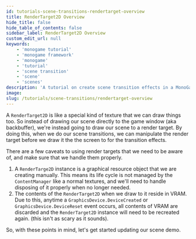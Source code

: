 ```yaml
---
id: tutorials-scene-transitions-rendertarget-overview
title: RenderTarget2D Overview
hide_title: false
hide_table_of_contents: false
sidebar_label: RenderTarget2D Overview
custom_edit_url: null
keywords:
    - 'monogame tutorial'
    - 'monogame framework'
    - 'monogame'
    - 'tutorial'
    - 'scene transition'
    - 'scene'
    - 'scenes'
description: 'A tutorial on create scene transition effects in a MonoGame project.'
image:
slug: /tutorials/scene-transitions/rendertarget-overview
---
```


A `RenderTarget2D` is like a special kind of texture that we can draw things too.  So instead of drawing our scene directly to the game window (aka backbuffer), we're instead going to draw our scene to a render target.  By doing this, when we do our scene transitions, we can manipulate the render target before we draw it the the screen to for the transition effects.

There are a few caveats to using render targets that we need to be aware of, and make sure that we handle them properly.

1. A `RenderTarge2D` instance is a graphical resource object that we are creating manually. This means its life cycle is not managed by the `ContentManager` like a normal textures, and we'll need to handle disposing of it properly when no longer needed.
2. The contents of the `RenderTarget2D` when we draw to it reside in VRAM.  Due to this, anytime a `GraphicsDevice.DeviceCreated` or `GraphicsDevice.DeviceReset` event occurs, all contents of VRAM are discarded and the `RenderTarget2D` instance will need to be recreated again.  (this isn't as scary as it sounds).

So, with these points in mind, let's get started updating our scene demo.